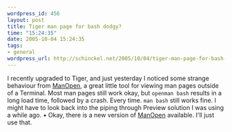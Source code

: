 ```yaml
--- 
wordpress_id: 456
layout: post
title: Tiger man page for bash dodgy?
time: "15:24:35"
date: 2005-10-04 15:24:35
tags: 
- general
wordpress_url: http://schinckel.net/2005/10/04/tiger-man-page-for-bash-dodgy/
---
```

I recently upgraded to Tiger, and just yesterday I noticed some strange behaviour from [ManOpen][1], a great little tool for viewing man pages outside of a Terminal. Most man pages still work okay, but `openman bash` results in a long load time, followed by a crash. Every time. `man bash` still works fine. I might have to look back into the piping through Preview solution I was using a while ago. • Okay, there is a new version of [ManOpen][1] available. I'll just use that. 

   [1]: http://www.clindberg.org/projects/ManOpen.html

